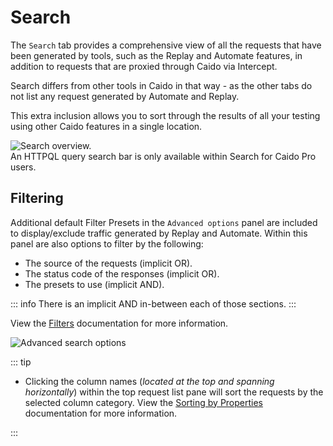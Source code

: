 # Search

The `Search` tab provides a comprehensive view of all the requests that have been generated by tools, such as the Replay and Automate features, in addition to requests that are proxied through Caido via Intercept.

Search differs from other tools in Caido in that way - as the other tabs do not list any request generated by Automate and Replay.

This extra inclusion allows you to sort through the results of all your testing using other Caido features in a single location.

<img alt="Search overview." src="/_images/search_tab.png" center/>
<br>

<ProContainer>
An HTTPQL query search bar is only available within Search for Caido Pro users.
</ProContainer>

## Filtering

Additional default Filter Presets in the `Advanced options` panel are included to display/exclude traffic generated by Replay and Automate. Within this panel are also options to filter by the following:

- The source of the requests (implicit OR).
- The status code of the responses (implicit OR).
- The presets to use (implicit AND).

::: info
There is an implicit AND in-between each of those sections.
:::

View the [Filters](../overview/filters.md) documentation for more information.

<img alt="Advanced search options" src="/_images/search_adv_menu.png" center/>

::: tip

- Clicking the column names (_located at the top and spanning horizontally_) within the top request list pane will sort the requests by the selected column category. View the [Sorting by Properties](../overview/sorting.md) documentation for more information.

:::
